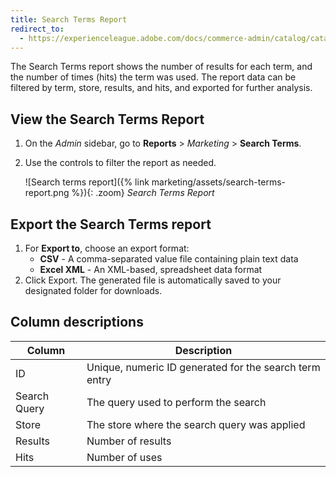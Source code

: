 ```yaml
---
title: Search Terms Report
redirect_to:
  - https://experienceleague.adobe.com/docs/commerce-admin/catalog/catalog/search/search-terms.html#search-terms-report
---
```


The Search Terms report shows the number of results for each term, and the number of times (hits) the term was used. The report data can be filtered by term, store, results, and hits, and exported for further analysis.

## View the Search Terms Report

1. On the _Admin_ sidebar, go to **Reports** > _Marketing_ > **Search Terms**.

1. Use the controls to filter the report as needed.

    ![Search terms report]({% link marketing/assets/search-terms-report.png %}){: .zoom}
    _Search Terms Report_

## Export the Search Terms report

1. For **Export to**, choose an export format:
    - **CSV** - A comma-separated value file containing plain text data
    - **Excel XML** - An XML-based, spreadsheet data format
1. Click <span class="btn">Export</span>.
   The generated file is automatically saved to your designated folder for downloads.

## Column descriptions

|Column|Description|
|--- |--- |
|ID|Unique, numeric ID generated for the search term entry|
|Search Query|The query used to perform the search|
|Store|The store where the search query was applied|
|Results|Number of results|
|Hits|Number of uses|
